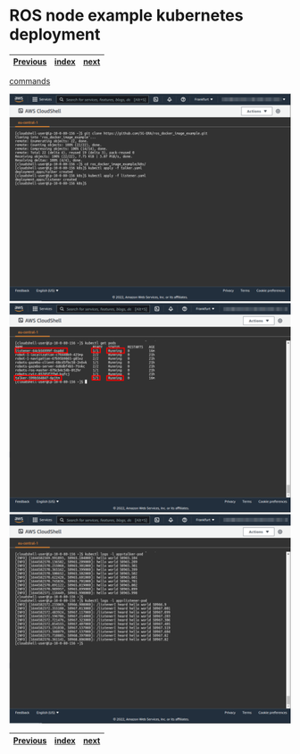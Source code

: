 # ROS node example kubernetes deployment
| [Previous](../09-docker-image-creation/README.md) | [index](../README.md) | [next](../11-deploy-robot-simulation/README.md) |
| :--- | :--: | ---: |
[commands](10-deploy-image-cmd.txt)

<img src="10-deploy-image-00.png"/>
<img src="10-deploy-image-01.png"/>
<img src="10-deploy-image-02.png"/>

| [Previous](../09-docker-image-creation/README.md) | [index](../README.md) | [next](../11-deploy-robot-simulation/README.md) |
| :--- | :--: | ---: |

